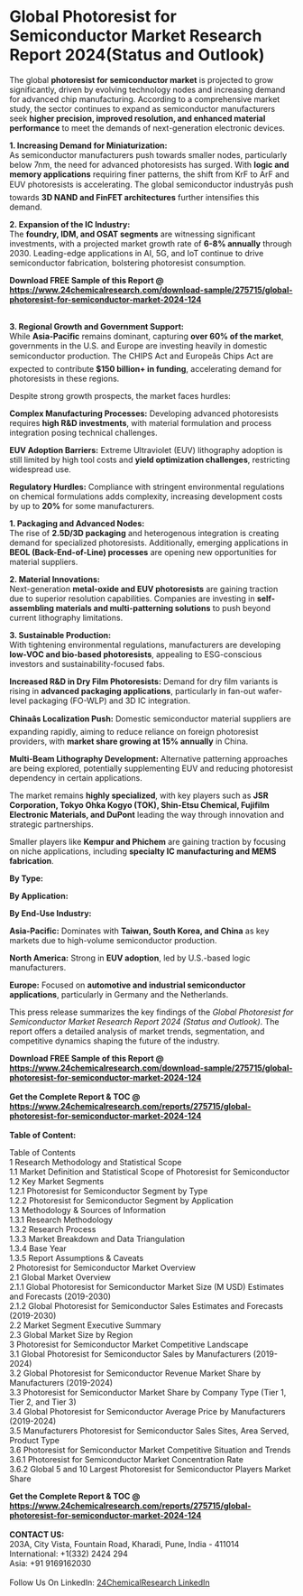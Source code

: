 <h1>Global Photoresist for Semiconductor Market Research Report 2024(Status and Outlook)</h1><p>The global <strong>photoresist for semiconductor market</strong> is projected to grow significantly, driven by evolving technology nodes and increasing demand for advanced chip manufacturing. According to a comprehensive market study, the sector continues to expand as semiconductor manufacturers seek <strong>higher precision, improved resolution, and enhanced material performance</strong> to meet the demands of next-generation electronic devices.</p><p><strong>1. Increasing Demand for Miniaturization:</strong><br>
As semiconductor manufacturers push towards smaller nodes, particularly below 7nm, the need for advanced photoresists has surged. With <strong>logic and memory applications</strong> requiring finer patterns, the shift from KrF to ArF and EUV photoresists is accelerating. The global semiconductor industryâs push towards <strong>3D NAND and FinFET architectures</strong> further intensifies this demand.</p><p><strong>2. Expansion of the IC Industry:</strong><br>
The <strong>foundry, IDM, and OSAT segments</strong> are witnessing significant investments, with a projected market growth rate of <strong>6-8% annually</strong> through 2030. Leading-edge applications in AI, 5G, and IoT continue to drive semiconductor fabrication, bolstering photoresist consumption.</p><div><b>Download FREE Sample of this Report @ 
            <a href="https://www.24chemicalresearch.com/download-sample/275715/global-photoresist-for-semiconductor-market-2024-124">
            https://www.24chemicalresearch.com/download-sample/275715/global-photoresist-for-semiconductor-market-2024-124</a></b></div><br><p><strong>3. Regional Growth and Government Support:</strong><br>
While <strong>Asia-Pacific</strong> remains dominant, capturing <strong>over 60% of the market</strong>, governments in the U.S. and Europe are investing heavily in domestic semiconductor production. The CHIPS Act and Europeâs Chips Act are expected to contribute <strong>$150 billion+ in funding</strong>, accelerating demand for photoresists in these regions.</p><p>Despite strong growth prospects, the market faces hurdles:</p><p><strong>Complex Manufacturing Processes:</strong> Developing advanced photoresists requires <strong>high R&amp;D investments</strong>, with material formulation and process integration posing technical challenges.</p><p><strong>EUV Adoption Barriers:</strong> Extreme Ultraviolet (EUV) lithography adoption is still limited by high tool costs and <strong>yield optimization challenges</strong>, restricting widespread use.</p><p><strong>Regulatory Hurdles:</strong> Compliance with stringent environmental regulations on chemical formulations adds complexity, increasing development costs by up to <strong>20%</strong> for some manufacturers.</p><p><strong>1. Packaging and Advanced Nodes:</strong><br>
The rise of <strong>2.5D/3D packaging</strong> and heterogenous integration is creating demand for specialized photoresists. Additionally, emerging applications in <strong>BEOL (Back-End-of-Line) processes</strong> are opening new opportunities for material suppliers.</p><p><strong>2. Material Innovations:</strong><br>
Next-generation <strong>metal-oxide and EUV photoresists</strong> are gaining traction due to superior resolution capabilities. Companies are investing in <strong>self-assembling materials and multi-patterning solutions</strong> to push beyond current lithography limitations.</p><p><strong>3. Sustainable Production:</strong><br>
With tightening environmental regulations, manufacturers are developing <strong>low-VOC and bio-based photoresists</strong>, appealing to ESG-conscious investors and sustainability-focused fabs.</p><p><strong>Increased R&amp;D in Dry Film Photoresists:</strong> Demand for dry film variants is rising in <strong>advanced packaging applications</strong>, particularly in fan-out wafer-level packaging (FO-WLP) and 3D IC integration.</p><p><strong>Chinaâs Localization Push:</strong> Domestic semiconductor material suppliers are expanding rapidly, aiming to reduce reliance on foreign photoresist providers, with <strong>market share growing at 15% annually</strong> in China.</p><p><strong>Multi-Beam Lithography Development:</strong> Alternative patterning approaches are being explored, potentially supplementing EUV and reducing photoresist dependency in certain applications.</p><p>The market remains <strong>highly specialized</strong>, with key players such as <strong>JSR Corporation, Tokyo Ohka Kogyo (TOK), Shin-Etsu Chemical, Fujifilm Electronic Materials, and DuPont</strong> leading the way through innovation and strategic partnerships.</p><p>Smaller players like <strong>Kempur and Phichem</strong> are gaining traction by focusing on niche applications, including <strong>specialty IC manufacturing and MEMS fabrication</strong>.</p><p><strong>By Type:</strong></p><p><strong>By Application:</strong></p><p><strong>By End-Use Industry:</strong></p><p><strong>Asia-Pacific:</strong> Dominates with <strong>Taiwan, South Korea, and China</strong> as key markets due to high-volume semiconductor production.</p><p><strong>North America:</strong> Strong in <strong>EUV adoption</strong>, led by U.S.-based logic manufacturers.</p><p><strong>Europe:</strong> Focused on <strong>automotive and industrial semiconductor applications</strong>, particularly in Germany and the Netherlands.</p><p>This press release summarizes the key findings of the <em>Global Photoresist for Semiconductor Market Research Report 2024 (Status and Outlook)</em>. The report offers a detailed analysis of market trends, segmentation, and competitive dynamics shaping the future of the industry.</p><div><b>Download FREE Sample of this Report @ 
            <a href="https://www.24chemicalresearch.com/download-sample/275715/global-photoresist-for-semiconductor-market-2024-124">
            https://www.24chemicalresearch.com/download-sample/275715/global-photoresist-for-semiconductor-market-2024-124</a></b></div><br><div><b>Get the Complete Report & TOC @ 
            <a href="https://www.24chemicalresearch.com/reports/275715/global-photoresist-for-semiconductor-market-2024-124">
            https://www.24chemicalresearch.com/reports/275715/global-photoresist-for-semiconductor-market-2024-124</a></b></div><br>
            <b>Table of Content:</b><p>Table of Contents<br />
1 Research Methodology and Statistical Scope<br />
1.1 Market Definition and Statistical Scope of Photoresist for Semiconductor<br />
1.2 Key Market Segments<br />
1.2.1 Photoresist for Semiconductor Segment by Type<br />
1.2.2 Photoresist for Semiconductor Segment by Application<br />
1.3 Methodology & Sources of Information<br />
1.3.1 Research Methodology<br />
1.3.2 Research Process<br />
1.3.3 Market Breakdown and Data Triangulation<br />
1.3.4 Base Year<br />
1.3.5 Report Assumptions & Caveats<br />
2 Photoresist for Semiconductor Market Overview<br />
2.1 Global Market Overview<br />
2.1.1 Global Photoresist for Semiconductor Market Size (M USD) Estimates and Forecasts (2019-2030)<br />
2.1.2 Global Photoresist for Semiconductor Sales Estimates and Forecasts (2019-2030)<br />
2.2 Market Segment Executive Summary<br />
2.3 Global Market Size by Region<br />
3 Photoresist for Semiconductor Market Competitive Landscape<br />
3.1 Global Photoresist for Semiconductor Sales by Manufacturers (2019-2024)<br />
3.2 Global Photoresist for Semiconductor Revenue Market Share by Manufacturers (2019-2024)<br />
3.3 Photoresist for Semiconductor Market Share by Company Type (Tier 1, Tier 2, and Tier 3)<br />
3.4 Global Photoresist for Semiconductor Average Price by Manufacturers (2019-2024)<br />
3.5 Manufacturers Photoresist for Semiconductor Sales Sites, Area Served, Product Type<br />
3.6 Photoresist for Semiconductor Market Competitive Situation and Trends<br />
3.6.1 Photoresist for Semiconductor Market Concentration Rate<br />
3.6.2 Global 5 and 10 Largest Photoresist for Semiconductor Players Market Share </p><div><b>Get the Complete Report & TOC @ 
            <a href="https://www.24chemicalresearch.com/reports/275715/global-photoresist-for-semiconductor-market-2024-124">
            https://www.24chemicalresearch.com/reports/275715/global-photoresist-for-semiconductor-market-2024-124</a></b></div><br><b>CONTACT US:</b><br>
            203A, City Vista, Fountain Road, Kharadi, Pune, India - 411014<br>
            International: +1(332) 2424 294<br>
            Asia: +91 9169162030 <br><br>
            Follow Us On LinkedIn: <a href="https://www.linkedin.com/company/24chemicalresearch/">24ChemicalResearch LinkedIn</a>